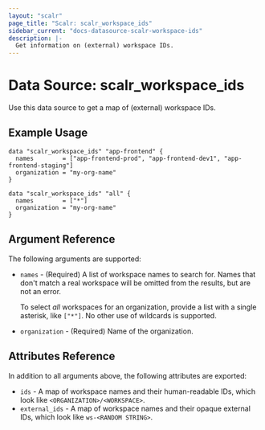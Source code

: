 ```yaml
---
layout: "scalr"
page_title: "Scalr: scalr_workspace_ids"
sidebar_current: "docs-datasource-scalr-workspace-ids"
description: |-
  Get information on (external) workspace IDs.
---
```


# Data Source: scalr_workspace_ids

Use this data source to get a map of (external) workspace IDs.

## Example Usage

```hcl
data "scalr_workspace_ids" "app-frontend" {
  names        = ["app-frontend-prod", "app-frontend-dev1", "app-frontend-staging"]
  organization = "my-org-name"
}

data "scalr_workspace_ids" "all" {
  names        = ["*"]
  organization = "my-org-name"
}
```

## Argument Reference

The following arguments are supported:

* `names` - (Required) A list of workspace names to search for. Names that don't
  match a real workspace will be omitted from the results, but are not an error.

    To select _all_ workspaces for an organization, provide a list with a single
    asterisk, like `["*"]`. No other use of wildcards is supported.
* `organization` - (Required) Name of the organization.

## Attributes Reference

In addition to all arguments above, the following attributes are exported:

* `ids` - A map of workspace names and their human-readable IDs, which look like
  `<ORGANIZATION>/<WORKSPACE>`.
* `external_ids` - A map of workspace names and their opaque external IDs, which
  look like `ws-<RANDOM STRING>`.
